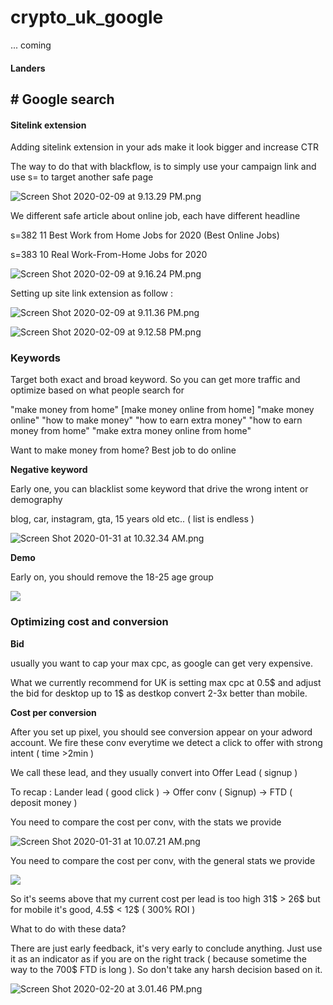 # crypto\_uk\_google

... coming

#### Landers

## \# Google search

#### Sitelink extension

Adding sitelink extension in your ads make it look bigger and increase CTR

The way to do that with blackflow, is to simply use your campaign link and use s= to target another safe page

![Screen Shot 2020-02-09 at 9.13.29 PM.png](https://raw.githubusercontent.com/blackhatflow/storage/master/2020/02/09-21-15-16-Screen%20Shot%202020-02-09%20at%209.13.29%20PM.png)

We different safe article about online job, each have different headline

s=382 11 Best Work from Home Jobs for 2020 \(Best Online Jobs\)

s=383 10 Real Work-From-Home Jobs for 2020

![Screen Shot 2020-02-09 at 9.16.24 PM.png](https://raw.githubusercontent.com/blackhatflow/storage/master/2020/02/09-21-16-41-Screen%20Shot%202020-02-09%20at%209.16.24%20PM.png)

Setting up site link extension as follow :

![Screen Shot 2020-02-09 at 9.11.36 PM.png](https://raw.githubusercontent.com/blackhatflow/storage/master/2020/02/09-21-16-52-Screen%20Shot%202020-02-09%20at%209.11.36%20PM.png)

![Screen Shot 2020-02-09 at 9.12.58 PM.png](https://raw.githubusercontent.com/blackhatflow/storage/master/2020/02/09-21-16-55-Screen%20Shot%202020-02-09%20at%209.12.58%20PM.png)

### Keywords

Target both exact and broad keyword. So you can get more traffic and optimize based on what people search for

"make money from home" \[make money online from home\] "make money online" "how to make money" "how to earn extra money" "how to earn money from home" "make extra money online from home"

Want to make money from home? Best job to do online

**Negative keyword**

Early one, you can blacklist some keyword that drive the wrong intent or demography

blog, car, instagram, gta, 15 years old etc.. \( list is endless \)

![Screen Shot 2020-01-31 at 10.32.34 AM.png](https://raw.githubusercontent.com/blackhatflow/storage/master/2020/01/31-10-32-50-Screen%20Shot%202020-01-31%20at%2010.32.34%20AM.png)

**Demo**

Early on, you should remove the 18-25 age group

![](https://raw.githubusercontent.com/blackhatflow/storage/master/2020/01/31-10-25-05-Screen%20Shot%202020-01-31%20at%209.08.09%20AM.png)

### Optimizing cost and conversion

**Bid**

usually you want to cap your max cpc, as google can get very expensive.

What we currently recommend for UK is setting max cpc at 0.5$ and adjust the bid for desktop up to 1$ as destkop convert 2-3x better than mobile.

**Cost per conversion**

After you set up pixel, you should see conversion appear on your adword account. We fire these conv everytime we detect a click to offer with strong intent \( time &gt;2min \)

We call these lead, and they usually convert into Offer Lead \( signup \)

To recap : Lander lead \( good click \) -&gt; Offer conv \( Signup\) -&gt; FTD \( deposit money \)

You need to compare the cost per conv, with the stats we provide

![Screen Shot 2020-01-31 at 10.07.21 AM.png](https://raw.githubusercontent.com/blackhatflow/storage/master/2020/01/31-10-10-39-Screen%20Shot%202020-01-31%20at%2010.07.21%20AM.png)

You need to compare the cost per conv, with the general stats we provide

![](https://raw.githubusercontent.com/blackhatflow/storage/master/2020/01/31-10-13-36-photo_2020-01-31%2010.09.25.jpeg)

So it's seems above that my current cost per lead is too high 31$ &gt; 26$ but for mobile it's good, 4.5$ &lt; 12$ \( 300% ROI \)

What to do with these data?

There are just early feedback, it's very early to conclude anything. Just use it as an indicator as if you are on the right track \( because sometime the way to the 700$ FTD is long \). So don't take any harsh decision based on it.

![Screen Shot 2020-02-20 at 3.01.46 PM.png](https://raw.githubusercontent.com/blackhatflow/storage/master/2020/02/20-15-02-20-Screen%20Shot%202020-02-20%20at%203.01.46%20PM.png)

